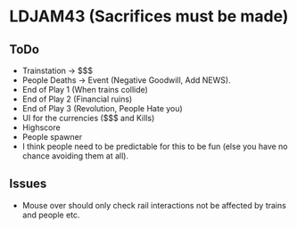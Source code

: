# LDJAM43 (Sacrifices must be made)

## ToDo

* Trainstation -> $$$
* People Deaths -> Event (Negative Goodwill, Add NEWS).
* End of Play 1 (When trains collide)
* End of Play 2 (Financial ruins)
* End of Play 3 (Revolution, People Hate you)
* UI for the currencies ($$$ and Kills)
* Highscore
* People spawner
* I think people need to be predictable for this to be fun (else you have no chance avoiding them at all).

## Issues

* Mouse over should only check rail interactions not be affected by trains and people etc.

